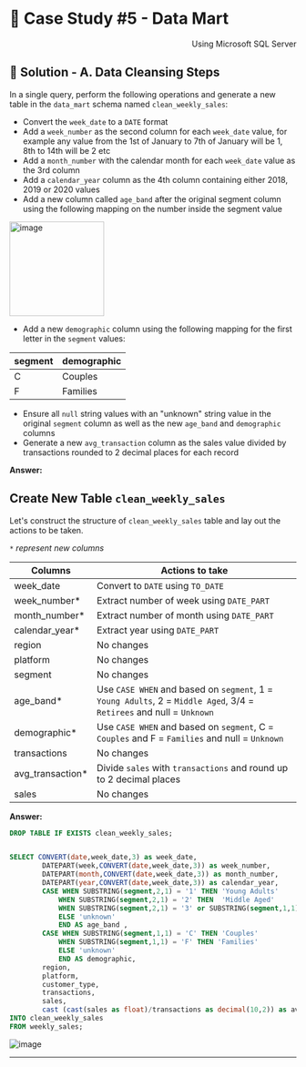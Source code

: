 # 🛒 Case Study #5 - Data Mart
<p align="right"> Using Microsoft SQL Server </p>

## 🧼 Solution - A. Data Cleansing Steps

In a single query, perform the following operations and generate a new table in the `data_mart` schema named `clean_weekly_sales`:
- Convert the `week_date` to a `DATE` format
- Add a `week_number` as the second column for each `week_date` value, for example any value from the 1st of January to 7th of January will be 1, 8th to 14th will be 2 etc
- Add a `month_number` with the calendar month for each `week_date` value as the 3rd column
- Add a `calendar_year` column as the 4th column containing either 2018, 2019 or 2020 values
- Add a new column called `age_band` after the original segment column using the following mapping on the number inside the segment value
  
<img width="166" alt="image" src="https://user-images.githubusercontent.com/81607668/131438667-3b7f3da5-cabc-436d-a352-2022841fc6a2.png">
  
- Add a new `demographic` column using the following mapping for the first letter in the `segment` values:  

| segment | demographic | 
| ------- | ----------- |
| C | Couples |
| F | Families |

- Ensure all `null` string values with an "unknown" string value in the original `segment` column as well as the new `age_band` and `demographic` columns
- Generate a new `avg_transaction` column as the sales value divided by transactions rounded to 2 decimal places for each record

**Answer:**

## Create New Table `clean_weekly_sales`

Let's construct the structure of `clean_weekly_sales` table and lay out the actions to be taken.

_`*` represent new columns_

| Columns | Actions to take |
| ------- | --------------- |
| week_date | Convert to `DATE` using `TO_DATE`
| week_number* | Extract number of week using `DATE_PART` 
| month_number* | Extract number of month using `DATE_PART` 
| calendar_year* | Extract year using `DATE_PART`
| region | No changes
| platform | No changes
| segment | No changes
| age_band* | Use `CASE WHEN` and based on `segment`, 1 = `Young Adults`, 2 = `Middle Aged`, 3/4 = `Retirees` and null = `Unknown`
| demographic* | Use `CASE WHEN` and based on `segment`, C = `Couples` and F = `Families` and null = `Unknown`
| transactions | No changes
| avg_transaction* | Divide `sales` with `transactions` and round up to 2 decimal places
| sales | No changes

**Answer:**

````sql
DROP TABLE IF EXISTS clean_weekly_sales;


SELECT CONVERT(date,week_date,3) as week_date,
        DATEPART(week,CONVERT(date,week_date,3)) as week_number, 
        DATEPART(month,CONVERT(date,week_date,3)) as month_number,
        DATEPART(year,CONVERT(date,week_date,3)) as calendar_year,
        CASE WHEN SUBSTRING(segment,2,1) = '1' THEN 'Young Adults'
            WHEN SUBSTRING(segment,2,1) = '2' THEN  'Middle Aged'
            WHEN SUBSTRING(segment,2,1) = '3' or SUBSTRING(segment,1,1) = '4' THEN 'Retirees'
            ELSE 'unknown' 
            END AS age_band ,
        CASE WHEN SUBSTRING(segment,1,1) = 'C' THEN 'Couples'
            WHEN SUBSTRING(segment,1,1) = 'F' THEN 'Families'
            ELSE 'unknown'
            END AS demographic,
        region,
        platform,
        customer_type,
        transactions,
        sales,
        cast (cast(sales as float)/transactions as decimal(10,2)) as avg_transaction 
INTO clean_weekly_sales
FROM weekly_sales;

````

![image](https://user-images.githubusercontent.com/101379141/197109159-5ddb0a4d-2829-4ef1-be4e-2ac906966b17.png)

***

